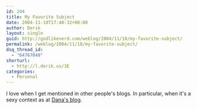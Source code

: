 ```yaml
---
id: 244
title: My Favorite Subject
date: 2004-11-18T17:40:32+00:00
author: Derik
layout: single
guid: http://godlikenerd.com/weblog/2004/11/18/my-favorite-subject/
permalink: /weblog/2004/11/18/my-favorite-subject/
dsq_thread_id:
  - "64767048"
shorturl:
  - http://l.derik.us/3E
categories:
  - Personal
---
```

I love when I get mentioned in other people's blogs. In particular, when it's a sexy context as at [Dana's blog](http://xandriamd87.blogspot.com/2004/11/sounds-to-me-like-derik-started-air.html).